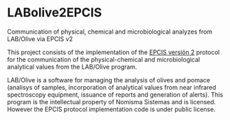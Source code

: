 # LABolive2EPCIS
Communication of physical, chemical and microbiological analyzes from LAB/Olive via EPCIS v2

This project consists of the implementation of the [EPCIS versión 2](https://github.com/gs1/EPCIS) protocol for the communication of the physical-chemical and microbiological analytical values from the LAB/Olive program.

LAB/Olive is a software for managing the analysis of olives and pomace (analisys of samples, incorporation of analytical values ​​from near infrared spectroscopy equipment, issuance of reports and generation of alerts). This program is the intellectual property of Nomisma Sistemas and is licensed. However the EPCIS protocol implementation code is under public license.
